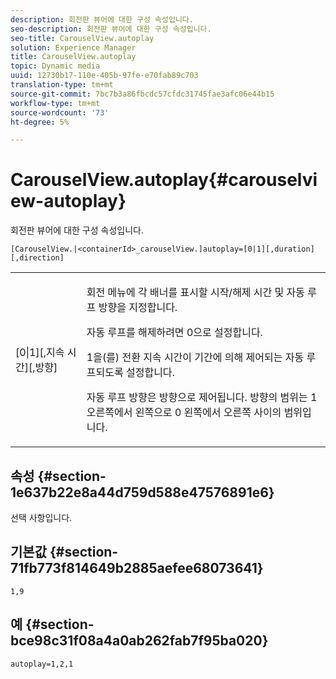 ```yaml
---
description: 회전판 뷰어에 대한 구성 속성입니다.
seo-description: 회전판 뷰어에 대한 구성 속성입니다.
seo-title: CarouselView.autoplay
solution: Experience Manager
title: CarouselView.autoplay
topic: Dynamic media
uuid: 12730b17-110e-405b-97fe-e70fab89c703
translation-type: tm+mt
source-git-commit: 7bc7b3a86fbcdc57cfdc31745fae3afc06e44b15
workflow-type: tm+mt
source-wordcount: '73'
ht-degree: 5%

---
```



# CarouselView.autoplay{#carouselview-autoplay}

회전판 뷰어에 대한 구성 속성입니다.

`[CarouselView.|<containerId>_carouselView.]autoplay=[0|1][,duration][,direction]`

<table id="table_441553CD34C94A58A9D7CBF772DEDDB6"> 
 <tbody> 
  <tr> 
   <td colname="col1"> <p> <span class="codeph">[0|1][,지속 시간][,방향]</span> </p> </td> 
   <td colname="col2"> <p> 회전 메뉴에 각 배너를 표시할 시작/해제 시간 및 자동 루프 방향을 지정합니다. </p> <p>자동 루프를 해제하려면 <span class="codeph"> 0</span>으로 설정합니다. </p> <p><span class="codeph"> 1</span>을(를) 전환 지속 시간이 <span class="codeph"> 기간</span>에 의해 제어되는 자동 루프되도록 설정합니다. </p> <p>자동 루프 방향은 <span class="codeph"> 방향</span>으로 제어됩니다. <span class="codeph"> 방향</span>의 범위는 <span class="codeph"> 1</span> 오른쪽에서 왼쪽으로 <span class="codeph"> 0</span> 왼쪽에서 오른쪽 사이의 범위입니다. </p> </td> 
  </tr> 
 </tbody> 
</table>

## 속성 {#section-1e637b22e8a44d759d588e47576891e6}

선택 사항입니다.

## 기본값 {#section-71fb773f814649b2885aefee68073641}

`1,9`

## 예 {#section-bce98c31f08a4a0ab262fab7f95ba020}

```
autoplay=1,2,1
```

